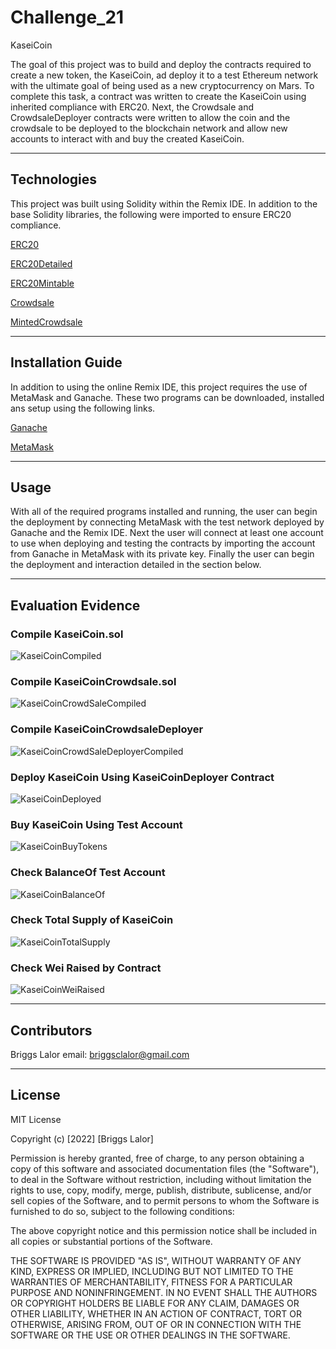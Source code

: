 # Challenge_21

KaseiCoin

The goal of this project was to build and deploy the contracts required to create a new token, the KaseiCoin, ad deploy it to a test Ethereum network with the ultimate goal of being used as a new cryptocurrency on Mars. To complete this task, a contract was written to create the KaseiCoin using inherited compliance with ERC20. Next, the Crowdsale and CrowdsaleDeployer contracts were written to allow the coin and the crowdsale to be deployed to the blockchain network and allow new accounts to interact with and buy the created KaseiCoin. 

---

## Technologies

This project was built using Solidity within the Remix IDE. In addition to the base Solidity libraries, the following were imported to ensure ERC20 compliance.

   [ERC20](https://github.com/OpenZeppelin/openzeppelin-contracts/blob/release-v2.5.0/contracts/token/ERC20/ERC20.sol)

   [ERC20Detailed](https://github.com/OpenZeppelin/openzeppelin-contracts/blob/release-v2.5.0/contracts/token/ERC20/ERC20Detailed.sol)

   [ERC20Mintable](https://github.com/OpenZeppelin/openzeppelin-contracts/blob/release-v2.5.0/contracts/token/ERC20/ERC20Mintable.sol)
   
   [Crowdsale](https://github.com/OpenZeppelin/openzeppelin-contracts/blob/release-v2.5.0/contracts/crowdsale/Crowdsale.sol)
   
   [MintedCrowdsale](https://github.com/OpenZeppelin/openzeppelin-contracts/blob/release-v2.5.0/contracts/crowdsale/emission/MintedCrowdsale.sol)
   


---

## Installation Guide

In addition to using the online Remix IDE, this project requires the use of MetaMask and Ganache. These two programs can be downloaded, installed ans setup using the following links.

  [Ganache](https://trufflesuite.com/ganache/)
  
  [MetaMask](https://metamask.io/download/)

---

## Usage

With all of the required programs installed and running, the user can begin the deployment by connecting MetaMask with the test network deployed by Ganache and the Remix IDE. Next the user will connect at least one account to use when deploying and testing the contracts by importing the account from Ganache in MetaMask with its private key. Finally the user can begin the deployment and interaction detailed in the section below.  


---

## Evaluation Evidence

### Compile KaseiCoin.sol
![KaseiCoinCompiled](Evaluation_Evidence/KaseiCoinCompiled.png)

### Compile KaseiCoinCrowdsale.sol
![KaseiCoinCrowdSaleCompiled](Evaluation_Evidence/KaseiCoinCrowdSaleCompiled.png)

### Compile KaseiCoinCrowdsaleDeployer
![KaseiCoinCrowdSaleDeployerCompiled](Evaluation_Evidence/KaseiCoinCrowdSaleDeployerCompiled.png)

### Deploy KaseiCoin Using KaseiCoinDeployer Contract
![KaseiCoinDeployed](Evaluation_Evidence/KaseiCoinDeployed.png)

### Buy KaseiCoin Using Test Account
![KaseiCoinBuyTokens](Evaluation_Evidence/KaseiCoinBuyTokens.png)

### Check BalanceOf Test Account
![KaseiCoinBalanceOf](Evaluation_Evidence/KaseiCoinBalanceOf.png)

### Check Total Supply of KaseiCoin
![KaseiCoinTotalSupply](Evaluation_Evidence/KaseiCoinTotalSupply.png)

### Check Wei Raised by Contract
![KaseiCoinWeiRaised](Evaluation_Evidence/KaseiCoinWeiRaised.png)

---

## Contributors

Briggs Lalor
email: briggsclalor@gmail.com

---

## License

MIT License

Copyright (c) [2022] [Briggs Lalor]

Permission is hereby granted, free of charge, to any person obtaining a copy
of this software and associated documentation files (the "Software"), to deal
in the Software without restriction, including without limitation the rights
to use, copy, modify, merge, publish, distribute, sublicense, and/or sell
copies of the Software, and to permit persons to whom the Software is
furnished to do so, subject to the following conditions:

The above copyright notice and this permission notice shall be included in all
copies or substantial portions of the Software.

THE SOFTWARE IS PROVIDED "AS IS", WITHOUT WARRANTY OF ANY KIND, EXPRESS OR
IMPLIED, INCLUDING BUT NOT LIMITED TO THE WARRANTIES OF MERCHANTABILITY,
FITNESS FOR A PARTICULAR PURPOSE AND NONINFRINGEMENT. IN NO EVENT SHALL THE
AUTHORS OR COPYRIGHT HOLDERS BE LIABLE FOR ANY CLAIM, DAMAGES OR OTHER
LIABILITY, WHETHER IN AN ACTION OF CONTRACT, TORT OR OTHERWISE, ARISING FROM,
OUT OF OR IN CONNECTION WITH THE SOFTWARE OR THE USE OR OTHER DEALINGS IN THE
SOFTWARE.
